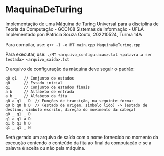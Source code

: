 # MaquinaDeTuring
Implementação de uma Máquina de Turing Universal para a disciplina de Teoria da Computação - GCC108
Sistemas de Informação - UFLA
Implementado por: Patrícia Souza Couto, 202210524, Turma 14A

Para compilar, use:
`g++ -I -o MT main.cpp MaquinaDeTuring.cpp`

Para executar, use:
`./MT <arquivo_configuracao>.txt <palavra a ser testada> <arquivo_saida>.txt`

O arquivo de configuração da máquina deve seguir o padrão:
```
q0 q1   // Conjunto de estados
q0      // Estado inicial
q1      // Conjunto de estados finais
a b     // Alfabeto de entrada
a b _   // Alfabeto da fita
q0 a q1 _ D  // Funções de transição, na seguinte forma:
q0 b q0 b D  // (estado de origem, simbolo lido) -> (estado de destino, simbolo escrito, direção do movimento da cabeça)
q0 _ q1 _ D
q1 a q1 a D
q1 b q1 b D
q1 _ q1 _ N
```
Será gerado um arquivo de saída com o nome fornecido no momento da execução contendo o conteúdo da fita ao final da computação e se a palavra é aceita ou não pela máquina.
